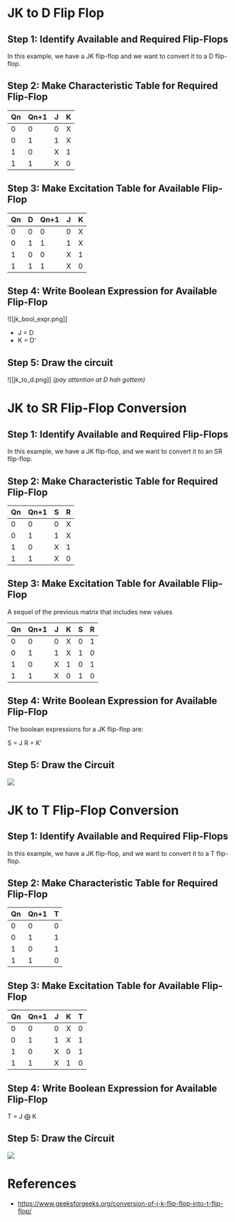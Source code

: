 #  JK to D Flip Flop

## Step 1: Identify Available and Required Flip-Flops
In this example, we have a JK flip-flop and
we want to convert it to a D flip-flop.

## Step 2: Make Characteristic Table for Required Flip-Flop

|Qn|Qn+1| J | K |
|---|---|---|--------|
|0| 0 | 0 |   X    |
|0| 1| 1 |   X    |
|1| 0| X |   1    |
|1| 1| X |   0    |

## Step 3: Make Excitation Table for Available Flip-Flop

|Qn|D|Qn+1| J | K |
|---|---|---|---|--------|
|0| 0 |0| 0 |   X    |
|0| 1| 1|1 |   X    |
|1| 0| 0|X |   1    |
|1| 1| 1|X |   0    |

## Step 4: Write Boolean Expression for Available Flip-Flop
![[jk_bool_expr.png]]

* J = D
* K = D'

## Step 5: Draw the circuit

![[jk_to_d.png]]
_(pay attention at D *hah gottem*)_


# JK to SR Flip-Flop Conversion

## Step 1: Identify Available and Required Flip-Flops
In this example, we have a JK flip-flop, and we want to convert it to an SR flip-flop.

## Step 2: Make Characteristic Table for Required Flip-Flop

| Qn | Qn+1 | S | R |
|----|------|---|---|
|  0 |   0  | 0 |  X |
|  0 |   1  | 1 |  X |
|  1 |   0  | X |  1 |
|  1 |   1  | X |  0 |

## Step 3: Make Excitation Table for Available Flip-Flop

A sequel of the previous matrix that includes new values

| Qn | Qn+1 | J | K | S | R |
|----|------|---|---|---|---|
|  0 |   0  | 0 | X | 0 | 1 |
|  0 |   1  | 1 | X | 1 | 0 |
|  1 |   0  | X | 1 | 0 | 1 |
|  1 |   1  | X | 0 | 1 | 0 |

## Step 4: Write Boolean Expression for Available Flip-Flop
The boolean expressions for a JK flip-flop are:

S = J
R = K'

## Step 5: Draw the Circuit

![](https://www.electronicshub.org/wp-content/uploads/2015/06/JK-TO-SR.jpg)

# JK to T Flip-Flop Conversion

## Step 1: Identify Available and Required Flip-Flops
In this example, we have a JK flip-flop, and we want to convert it to a T flip-flop.

## Step 2: Make Characteristic Table for Required Flip-Flop

| Qn | Qn+1 | T |
|----|------|---|
|  0 |   0  | 0 |
|  0 |   1  | 1 |
|  1 |   0  | 1 |
|  1 |   1  | 0 |

## Step 3: Make Excitation Table for Available Flip-Flop

| Qn | Qn+1 | J | K | T |
|----|------|---|---|---|
|  0 |   0  | 0 | X | 0 |
|  0 |   1  | 1 | X | 1 |
|  1 |   0  | X | 0 | 1 |
|  1 |   1  | X | 1 | 0 |

## Step 4: Write Boolean Expression for Available Flip-Flop
T = J ⨁ K

## Step 5: Draw the Circuit

![](https://media.geeksforgeeks.org/wp-content/uploads/20200422120839/jktod3-1.png)

# References
* https://www.geeksforgeeks.org/conversion-of-j-k-flip-flop-into-t-flip-flop/